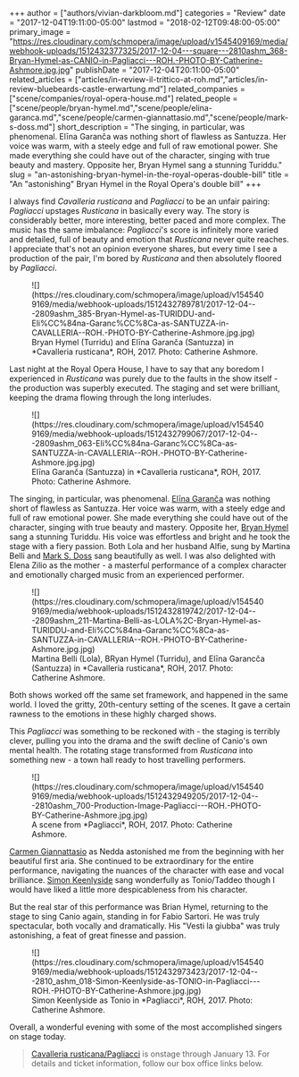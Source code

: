 +++
author = ["authors/vivian-darkbloom.md"]
categories = "Review"
date = "2017-12-04T19:11:00-05:00"
lastmod = "2018-02-12T09:48:00-05:00"
primary_image = "https://res.cloudinary.com/schmopera/image/upload/v1545409169/media/webhook-uploads/1512432377325/2017-12-04---square---2810ashm_368-Bryan-Hymel-as-CANIO-in-Pagliacci---ROH.-PHOTO-BY-Catherine-Ashmore.jpg.jpg"
publishDate = "2017-12-04T20:11:00-05:00"
related_articles = ["articles/in-review-il-trittico-at-roh.md","articles/in-review-bluebeards-castle-erwartung.md"]
related_companies = ["scene/companies/royal-opera-house.md"]
related_people = ["scene/people/bryan-hymel.md","scene/people/elina-garanca.md","scene/people/carmen-giannattasio.md","scene/people/mark-s-doss.md"]
short_description = "The singing, in particular, was phenomenal. Elīna Garanča was nothing short of flawless as Santuzza. Her voice was warm, with a steely edge and full of raw emotional power. She made everything she could have out of the character, singing with true beauty and mastery. Opposite her, Bryan Hymel sang a stunning Turiddu."
slug = "an-astonishing-bryan-hymel-in-the-royal-operas-double-bill"
title = "An &quot;astonishing&quot; Bryan Hymel in the Royal Opera&#039;s double bill"
+++

I always find *Cavalleria rusticana* and *Pagliacci* to be an unfair pairing: *Pagliacci* upstages *Rusticana* in basically every way. The story is considerably better, more interesting, better paced and more complex. The music has the same imbalance: *Pagliacci*'s score is infinitely more varied and detailed, full of beauty and emotion that *Rusticana* never quite reaches. I appreciate that's not an opinion everyone shares, but every time I see a production of the pair, I'm bored by *Rusticana* and then absolutely floored by *Pagliacci*.

<figure data-type="image">![](https://res.cloudinary.com/schmopera/image/upload/v1545409169/media/webhook-uploads/1512432789781/2017-12-04---2809ashm_385-Bryan-Hymel-as-TURIDDU-and-Eli%CC%84na-Garanc%CC%8Ca-as-SANTUZZA-in-CAVALLERIA--ROH.-PHOTO-BY-Catherine-Ashmore.jpg.jpg)
<figcaption>Bryan Hymel (Turridu) and Elīna Garanča (Santuzza) in *Cavalleria rusticana*, ROH, 2017. Photo: Catherine Ashmore.</figcaption>
</figure>

Last night at the Royal Opera House, I have to say that any boredom I experienced in *Rusticana* was purely due to the faults in the show itself - the production was superbly executed. The staging and set were brilliant, keeping the drama flowing through the long interludes. 

<figure data-type="image">![](https://res.cloudinary.com/schmopera/image/upload/v1545409169/media/webhook-uploads/1512432799067/2017-12-04---2809ashm_063-Eli%CC%84na-Garanc%CC%8Ca-as-SANTUZZA-in-CAVALLERIA--ROH.-PHOTO-BY-Catherine-Ashmore.jpg.jpg)
<figcaption>Elīna Garanča (Santuzza) in *Cavalleria rusticana*, ROH, 2017. Photo: Catherine Ashmore.</figcaption>
</figure>

The singing, in particular, was phenomenal. [Elīna Garanča](/scene/people/elina-garanca/) was nothing short of flawless as Santuzza. Her voice was warm, with a steely edge and full of raw emotional power. She made everything she could have out of the character, singing with true beauty and mastery. Opposite her, [Bryan Hymel](/scene/people/bryan-hymel/) sang a stunning Turiddu. His voice was effortless and bright and he took the stage with a fiery passion. Both Lola and her husband Alfie, sung by Martina Belli and [Mark S. Doss](/scene/people/mark-s-doss/) sang beautifully as well. I was also delighted with Elena Zilio as the mother - a masterful performance of a complex character and emotionally charged music from an experienced performer.

<figure data-type="image">![](https://res.cloudinary.com/schmopera/image/upload/v1545409169/media/webhook-uploads/1512432819742/2017-12-04---2809ashm_211-Martina-Belli-as-LOLA%2C-Bryan-Hymel-as-TURIDDU-and-Eli%CC%84na-Garanc%CC%8Ca-as-SANTUZZA-in-CAVALLERIA--ROH.-PHOTO-BY-Catherine-Ashmore.jpg.jpg)
<figcaption>Martina Belli (Lola), BRyan Hymel (Turridu), and Elīna Garancča (Santuzza) in *Cavalleria rusticana*, ROH, 2017. Photo: Catherine Ashmore.</figcaption>
</figure>

Both shows worked off the same set framework, and happened in the same world. I loved the gritty, 20th-century setting of the scenes. It gave a certain rawness to the emotions in these highly charged shows. 

This *Pagliacci* was something to be reckoned with - the staging is terribly clever, pulling you into the drama and the swift decline of Canio's own mental health. The rotating stage transformed from *Rusticana* into something new - a town hall ready to host travelling performers. 

<figure data-type="image">![](https://res.cloudinary.com/schmopera/image/upload/v1545409169/media/webhook-uploads/1512432949205/2017-12-04---2810ashm_700-Production-Image-Pagliacci---ROH.-PHOTO-BY-Catherine-Ashmore.jpg.jpg)
<figcaption>A scene from *Pagliacci*, ROH, 2017. Photo: Catherine Ashmore.</figcaption>
</figure>

[Carmen Giannattasio](/scene/people/carmen-giannattasio/) as Nedda astonished me from the beginning with her beautiful first aria. She continued to be extraordinary for the entire performance, navigating the nuances of the character with ease and vocal brilliance. [Simon Keenlyside](/scene/people/simon-keenlyside/) sang wonderfully as Tonio/Taddeo though I would have liked a little more despicableness from his character.

But the real star of this performance was Brian Hymel, returning to the stage to sing Canio again, standing in for Fabio Sartori. He was truly spectacular, both vocally and dramatically. His "Vesti la giubba" was truly astonishing, a feat of great finesse and passion.

<figure data-type="image">![](https://res.cloudinary.com/schmopera/image/upload/v1545409169/media/webhook-uploads/1512432973423/2017-12-04---2810_ashm_018-Simon-Keenlyside-as-TONIO-in-Pagliacci---ROH.-PHOTO-BY-Catherine-Ashmore.jpg.jpg)
<figcaption>Simon Keenlyside as Tonio in *Pagliacci*, ROH, 2017. Photo: Catherine Ashmore.</figcaption>
</figure>

Overall, a wonderful evening with some of the most accomplished singers on stage today.

>[Cavalleria rusticana/Pagliacci](http://www.roh.org.uk/mixed-programmes/cavalleria-rusticana-pagliacci) is onstage through January 13. For details and ticket information, follow our box office links below.
